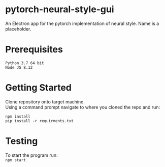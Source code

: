 # pytorch-neural-style-gui
An Electron app for the pytorch implementation of neural style. Name is a placeholder.

# Prerequisites
```
Python 3.7 64 bit
Node JS 8.12
```

# Getting Started
Clone repository onto target machine.<br>
Using a command prompt navigate to where you cloned the repo and run:<br>
```
npm install
pip install -r requirments.txt
```

# Testing
To start the program run:<br>
`npm start`<br>
